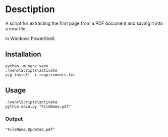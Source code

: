 # Desctiption

A script for extracting the first page from a PDF document and saving it into a new file.

In Windows PowerShell:

## Installation

```
python -m venv venv
.\venv\Scripts\activate
pip install -r requirements.txt
```

## Usage

```
.\venv\Scripts\activate
python main.py "FileName.pdf"
```

### Output

`"FileName.Updated.pdf"`
